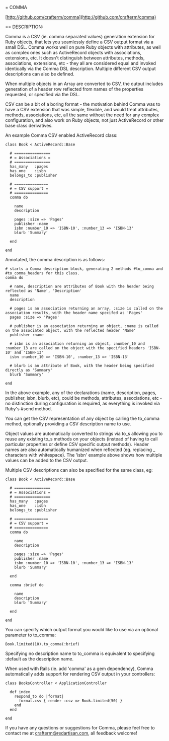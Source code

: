 = COMMA

[http://github.com/crafterm/comma](http://github.com/crafterm/comma)

== DESCRIPTION:

Comma is a CSV (ie. comma separated values) generation extension for Ruby objects, that lets you seamlessly define a CSV output format via a small DSL. Comma works well on pure Ruby objects with attributes, as well as complex ones such as ActiveRecord objects with associations, extensions, etc. It doesn't distinguish between attributes, methods, associations, extensions, etc - they all are considered equal and invoked identically via the Comma DSL description. Multiple different CSV output descriptions can also be defined.

When multiple objects in an Array are converted to CSV, the output includes generation of a header row reflected from names of the properties requested, or specified via the DSL.

CSV can be a bit of a boring format - the motivation behind Comma was to have a CSV extension that was simple, flexible, and would treat attributes, methods, associations, etc, all the same without the need for any complex configuration, and also work on Ruby objects, not just ActiveRecord or other base class derivatives.

An example Comma CSV enabled ActiveRecord class:

    class Book < ActiveRecord::Base
  
      # ================
      # = Associations =
      # ================
      has_many   :pages
      has_one    :isbn
      belongs_to :publisher
  
      # ===============
      # = CSV support =
      # ===============
      comma do

        name
        description
    
        pages :size => 'Pages'
        publisher :name
        isbn :number_10 => 'ISBN-10', :number_13 => 'ISBN-13'
        blurb 'Summary'
        
      end

    end

Annotated, the comma description is as follows:

    # starts a Comma description block, generating 2 methods #to_comma and #to_comma_headers for this class.
    comma do

      # name, description are attributes of Book with the header being reflected as 'Name', 'Description'
      name
      description
  
      # pages is an association returning an array, :size is called on the association results, with the header name specifed as 'Pages'
      pages :size => 'Pages'
    
      # publisher is an association returning an object, :name is called on the associated object, with the reflected header 'Name'
      publisher :name
    
      # isbn is an association returning an object, :number_10 and :number_13 are called on the object with the specified headers 'ISBN-10' and 'ISBN-13'
      isbn :number_10 => 'ISBN-10', :number_13 => 'ISBN-13'
      
      # blurb is an attribute of Book, with the header being specified directly as 'Summary'
      blurb 'Summary'
    
    end
  
In the above example, any of the declarations (name, description, pages, publisher, isbn, blurb, etc), could be methods, attributes, associations, etc - no distinction during configuration is required, as everything is invoked via Ruby's #send method.

You can get the CSV representation of any object by calling the to_comma method, optionally providing a CSV description name to use.

Object values are automatically converted to strings via to_s allowing you to reuse any existing to_s methods on your objects (instead of having to call particular properties or define CSV specific output methods). Header names are also automatically humanized when reflected (eg. replacing _ characters with whitespace). The 'isbn' example above shows how multiple values can be added to the CSV output.

Multiple CSV descriptions can also be specified for the same class, eg:

    class Book < ActiveRecord::Base

      # ================
      # = Associations =
      # ================
      has_many   :pages
      has_one    :isbn
      belongs_to :publisher

      # ===============
      # = CSV support =
      # ===============
      comma do

        name
        description

        pages :size => 'Pages'
        publisher :name
        isbn :number_10 => 'ISBN-10', :number_13 => 'ISBN-13'
        blurb 'Summary'
    
      end
      
      comma :brief do
      
        name
        description
        blurb 'Summary'
        
      end

    end
    
You can specify which output format you would like to use via an optional parameter to to_comma:

    Book.limited(10).to_comma(:brief)

Specifying no description name to to_comma is equivalent to specifying :default as the description name.

When used with Rails (ie. add 'comma' as a gem dependency), Comma automatically adds support for rendering CSV output in your controllers:

    class BooksController < ApplicationController

      def index
        respond_to do |format|
          format.csv { render :csv => Book.limited(50) }
        end
      end

    end
    
If you have any questions or suggestions for Comma, please feel free to contact me at crafterm@redartisan.com, all feedback welcome!
